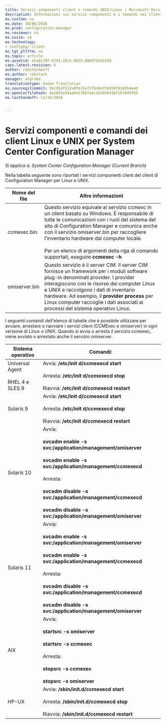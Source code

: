 ```yaml
---
title: Servizi componenti client e comandi UNIX/Linux | Microsoft Docs
description: Informazioni sui servizi componenti e i comandi nei client Linux e UNIX in System Center Configuration Manager.
ms.custom: na
ms.date: 10/06/2016
ms.prod: configuration-manager
ms.reviewer: na
ms.suite: na
ms.technology:
- configmgr-client
ms.tgt_pltfrm: na
ms.topic: article
ms.assetid: e5a8c79f-5791-49c5-8055-086d742e5559
caps.latest.revision: 6
author: robstackmsft
ms.author: robstack
manager: angrobe
translationtype: Human Translation
ms.sourcegitcommit: 55c953f312a9fb31e7276dde2fdd59f8183b4e4d
ms.openlocfilehash: 4a10d3a59aa6417857abc163dd5416f167049f65
ms.lasthandoff: 12/16/2016


---
```

# <a name="linux-and-unix-clients-component-services-and-commands-for-system-center-configuration-manager"></a>Servizi componenti e comandi dei client Linux e UNIX per System Center Configuration Manager

*Si applica a: System Center Configuration Manager (Current Branch)*


 Nella tabella seguente sono riportati i servizi componenti client del client di Configuration Manager per Linux e UNIX.  

|Nome del file|Altre informazioni|  
|---------------|----------------------|  
|ccmexec.bin|Questo servizio equivale al servizio ccmexc in un client basato su Windows. È responsabile di tutte le comunicazioni con i ruoli del sistema del sito di Configuration Manager e comunica anche con il servizio omiserver.bin per raccogliere l'inventario hardware dal computer locale.<br /><br /> Per un elenco di argomenti della riga di comando supportati, eseguire **ccmexec -h**|  
|omiserver.bin|Questo servizio è il server CIM. Il server CIM fornisce un framework per i moduli software plug-in denominati provider. I provider interagiscono con le risorse dei computer Linux e UNIX e raccolgono i dati di inventario hardware. Ad esempio, il **provider process** per Linux computer raccoglie i dati associati ai processi del sistema operativo Linux.|  

 I seguenti comandi dell'elenco di tabelle che è possibile utilizzare per avviare, arrestare o riavviare i servizi client (CCMExec e omiserver) in ogni versione di Linux o UNIX. Quando si avvia o arresta il servizio ccmexec, viene avviato o arrestato anche il servizio omiserver.  

|Sistema operativo|Comandi:|  
|----------------------|--------------|  
|Universal Agent<br /><br /> RHEL 4 e SLES 9|Avvia: **/etc/init d/ccmexecd start**<br /><br /> Arresta: **/etc/init d/ccmexecd stop**<br /><br /> Riavvia: **/etc/init d/ccmexecd restart**|  
|Solaris 9|Avvia: **/etc/init d/ccmexecd start**<br /><br /> Arresta: **/etc/init d/ccmexecd stop**<br /><br /> Riavvia: **/etc/init d/ccmexecd restart**|  
|Solaris 10|Avvia:<br /><br /> **svcadm enable -s svc:/application/management/omiserver**<br /><br /> **svcadm enable -s svc:/application/management/ccmexecd**<br /><br /> Arresta:<br /><br /> **svcadm disable -s svc:/application/management/ccmexecd**<br /><br /> **svcadm disable -s svc:/application/management/omiserver**|  
|Solaris 11|Avvia:<br /><br /> **svcadm enable -s svc:/application/management/omiserver**<br /><br /> **svcadm enable -s svc:/application/management/ccmexecd**<br /><br /> Arresta:<br /><br /> **svcadm disable -s svc:/application/management/ccmexecd**<br /><br /> **svcadm disable -s svc:/application/management/omiserver**|  
|AIX|Avvia:<br /><br /> **startsrc -s omiserver**<br /><br /> **startsrc -s ccmexec**<br /><br /> Arresta:<br /><br /> **stopsrc -s ccmexec**<br /><br /> **stopsrc -s omiserver**|  
|HP-UX|Avvia: **/sbin/init.d/ccmexecd start**<br /><br /> Arresta: **/sbin/init.d/ccmexecd stop**<br /><br /> Riavvia: **/sbin/init.d/ccmexecd restart**|  


